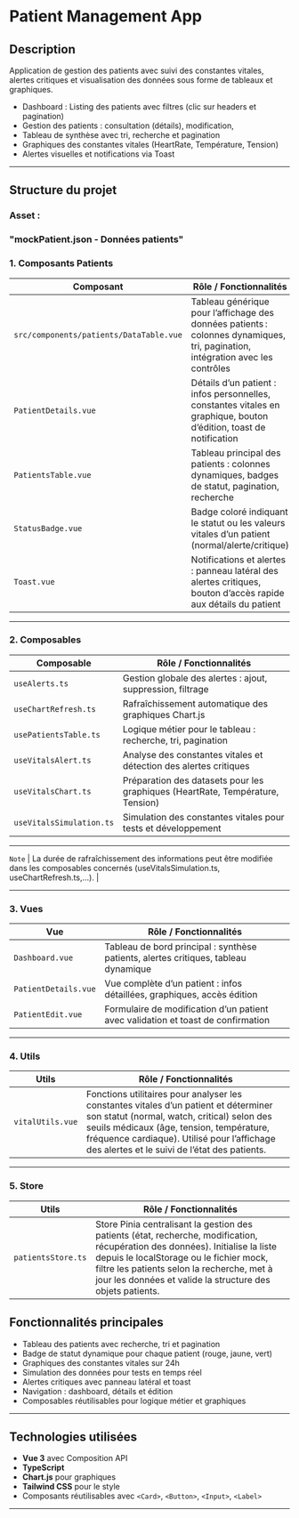 # Patient Management App

## Description

Application de gestion des patients avec suivi des constantes vitales, alertes critiques et visualisation des données sous forme de tableaux et graphiques.

- Dashboard : Listing des patients avec filtres (clic sur headers et pagination)
- Gestion des patients : consultation (détails), modification, 
- Tableau de synthèse avec tri, recherche et pagination
- Graphiques des constantes vitales (HeartRate, Température, Tension)
- Alertes visuelles et notifications via Toast

---

## Structure du projet

### Asset : 
### "mockPatient.json - Données patients"

### 1\. Composants Patients

| Composant                                    | Rôle / Fonctionnalités                                                                                                          |
|----------------------------------------------|---------------------------------------------------------------------------------------------------------------------------------|
| `src/components/patients/DataTable.vue`      | Tableau générique pour l’affichage des données patients : colonnes dynamiques, tri, pagination, intégration avec les contrôles  |
| `PatientDetails.vue` | Détails d’un patient : infos personnelles, constantes vitales en graphique, bouton d’édition, toast de notification |
| `PatientsTable.vue` | Tableau principal des patients : colonnes dynamiques, badges de statut, pagination, recherche |
| `StatusBadge.vue` | Badge coloré indiquant le statut ou les valeurs vitales d’un patient (normal/alerte/critique) |
| `Toast.vue` | Notifications et alertes : panneau latéral des alertes critiques, bouton d’accès rapide aux détails du patient |

---

### 2. Composables

| Composable | Rôle / Fonctionnalités |
|------------|------------------------|
| `useAlerts.ts` | Gestion globale des alertes : ajout, suppression, filtrage |
| `useChartRefresh.ts` | Rafraîchissement automatique des graphiques Chart.js |
| `usePatientsTable.ts` | Logique métier pour le tableau : recherche, tri, pagination |
| `useVitalsAlert.ts` | Analyse des constantes vitales et détection des alertes critiques |
| `useVitalsChart.ts` | Préparation des datasets pour les graphiques (HeartRate, Température, Tension) |
| `useVitalsSimulation.ts` | Simulation des constantes vitales pour tests et développement |


---
`Note` | La durée de rafraîchissement des informations peut être modifiée dans les composables concernés (useVitalsSimulation.ts, useChartRefresh.ts,...). |


---

### 3. Vues

| Vue | Rôle / Fonctionnalités |
|-----|------------------------|
| `Dashboard.vue` | Tableau de bord principal : synthèse patients, alertes critiques, tableau dynamique |
| `PatientDetails.vue` | Vue complète d’un patient : infos détaillées, graphiques, accès édition |
| `PatientEdit.vue` | Formulaire de modification d’un patient avec validation et toast de confirmation |

---

### 4. Utils
| Utils                | Rôle / Fonctionnalités |
|----------------------|------------------------|
| `vitalUtils.vue`     | Fonctions utilitaires pour analyser les constantes vitales d’un patient et déterminer son statut (normal, watch, critical) selon des seuils médicaux (âge, tension, température, fréquence cardiaque). Utilisé pour l’affichage des alertes et le suivi de l’état des patients. |

---

### 5. Store
| Utils             | Rôle / Fonctionnalités |
|-------------------|------------------------|
| `patientsStore.ts` | Store Pinia centralisant la gestion des patients (état, recherche, modification, récupération des données). Initialise la liste depuis le localStorage ou le fichier mock, filtre les patients selon la recherche, met à jour les données et valide la structure des objets patients. |


## Fonctionnalités principales

- Tableau des patients avec recherche, tri et pagination
- Badge de statut dynamique pour chaque patient (rouge, jaune, vert)
- Graphiques des constantes vitales sur 24h
- Simulation des données pour tests en temps réel
- Alertes critiques avec panneau latéral et toast
- Navigation : dashboard, détails et édition
- Composables réutilisables pour logique métier et graphiques

---

## Technologies utilisées

- **Vue 3** avec Composition API
- **TypeScript**
- **Chart.js** pour graphiques
- **Tailwind CSS** pour le style
- Composants réutilisables avec `<Card>`, `<Button>`, `<Input>`, `<Label>`


---

